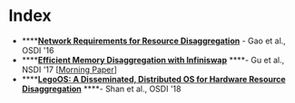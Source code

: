 # Index

* \*\*\*\*[**Network Requirements for Resource Disaggregation**](https://www.usenix.org/system/files/conference/osdi16/osdi16-gao.pdf) - Gao et al., OSDI '16
* \*\*\*\*[**Efficient Memory Disaggregation with Infiniswap**](https://www.usenix.org/conference/nsdi17/technical-sessions/presentation/gu) ****- Gu et al., NSDI '17 \[[Morning Paper](https://blog.acolyer.org/2017/05/05/efficient-memory-disaggregation-with-infiniswap/)\]
* \*\*\*\*[**LegoOS: A Disseminated, Distributed OS for Hardware Resource Disaggregation**](https://www.usenix.org/conference/osdi18/presentation/shan) ****- Shan et al., OSDI '18



